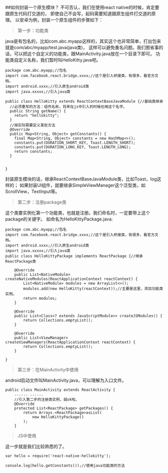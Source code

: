 ##如何封装一个原生模块？
不可否认，我们在使用react native的时候，肯定要跟原生代码打交道的，
即使自己不会写，起码需要知道跟原生组件打交道的原理。
以安卓为例，封装一个原生组件的步骤如下：

>第一步：功能类

java是有包名的，比如com.abc.myapp这样的，其实这个也非常简单，打出包来就是com/abc/myapp/test.java(java类)，
这样可以避免重名问题。我们图省事的话，可以把这个自定义的功能类，跟MainActivity.java放在一个目录下即可。
功能类自定义名称，我们暂时叫HelloKitty.java吧。
```
package com.abc.myapp;//包名
import com.facebook.react.bridge.xxxx;//这个是引入桥接类，有很多，看官方文档。
import android.xxxx;//引入原生android类
import java.xxxxx;//引入java类

public class HelloKitty extends ReactContextBaseJavaModule {//基础类继承
  //必须重写的方法：组件名称，将来在js中引入的时候也用这个名字。
  public String getName() {
    return "hellokitty";
  }
  //按实际需要定义某些方法
  @Override
  public Map<String, Object> getConstants() {
    final Map<String, Object> constants = new HashMap<>();
    constants.put(DURATION_SHORT_KEY, Toast.LENGTH_SHORT);
    constants.put(DURATION_LONG_KEY, Toast.LENGTH_LONG);
    return constants;
  }


}
```
封装原生模块的话，继承ReactContextBaseJavaModule类，比如Toast，log这样的；
如果封装UI组件，就要继承SimpleViewManager这个泛型类，如ScrollView，TextInput等。

>第二步：注册package类

这个类要实例化第一个功能类，也就是注册。我们命名时，一定要带上这个package的关键字。
如命名为HelloKittyPackage.java:

```
package com.abc.myapp;//包名
import com.facebook.react.bridge.xxxx;//这个是引入桥接类，有很多，看官方文档。
import android.xxxx;//引入原生android类
import java.xxxxx;//引入java类
public class HelloKittyPackage implements ReactPackage {//继承ReactPackage类

    @Override
    public List<NativeModule> createNativeModules(ReactApplicationContext reactContext) {
        List<NativeModule> modules = new ArrayList<>();
        modules.add(new HelloKitty(reactContext));//主要是这里，添加功能类实例。
        return modules;
    }

    @Override
    public List<Class<? extends JavaScriptModule>> createJSModules() {
        return Collections.emptyList();
    }

    @Override
    public List<ViewManager> createViewManagers(ReactApplicationContext reactContext) {
        return Collections.emptyList();
    }

}
```

>第三步：在MainActivity中使用

android启动文件叫MainActivity.java，可以理解为入口文件。

```
public class MainActivity extends ReactActivity {
    ...... ......
    //引入第二步的注册类实例，就ok啦。
    @Override
    protected List<ReactPackage> getPackages() {
        return Arrays.<ReactPackage>asList(
            new HelloKittyPackage()
        );
    }
```

>JS中使用

这一步就是我们比较熟悉的了。

```
var hello = require('react-native-hellokitty');

console.log(hello.getConstants());//使用java功能类的方法


```
